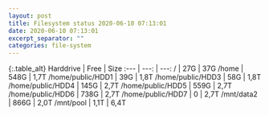```yaml
---
layout: post
title: Filesystem status 2020-06-10 07:13:01
date: 2020-06-10 07:13:01
excerpt_separator: ""
categories: file-system
---
```

{:.table_alt}
Harddrive | Free | Size
:--- | ---: | ---:
/ | 27G | 37G
/home | 548G | 1,7T
/home/public/HDD1 | 39G | 1,8T
/home/public/HDD3 | 58G | 1,8T
/home/public/HDD4 | 145G | 2,7T
/home/public/HDD5 | 559G | 2,7T
/home/public/HDD6 | 738G | 2,7T
/home/public/HDD7 | 0 | 2,7T
/mnt/data2 | 866G | 2,0T
/mnt/pool | 1,1T | 6,4T
